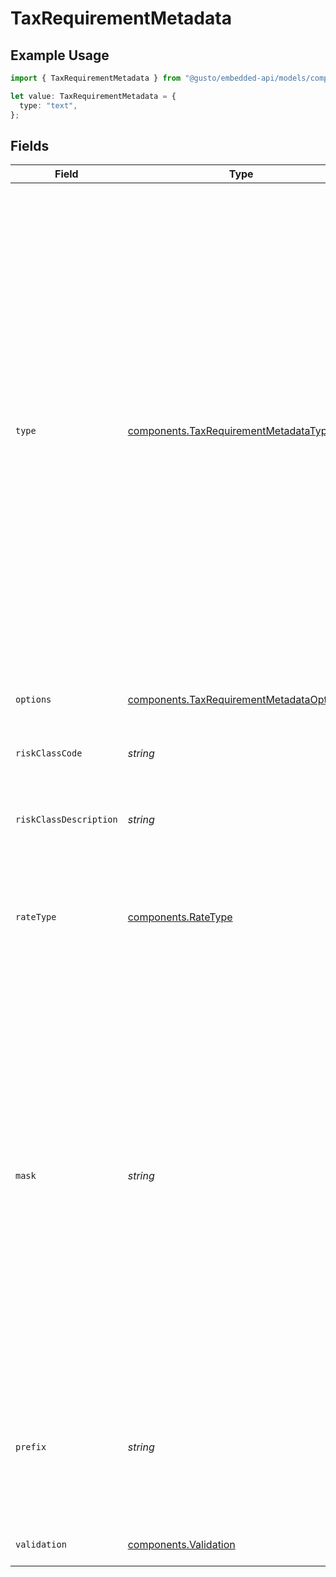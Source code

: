 # TaxRequirementMetadata

## Example Usage

```typescript
import { TaxRequirementMetadata } from "@gusto/embedded-api/models/components/taxrequirementmetadata.js";

let value: TaxRequirementMetadata = {
  type: "text",
};
```

## Fields

| Field                                                                                                                                                                                                                                                                                                                                                                                                                                                                                                                                                                                                                                                                                                                                                                                                                                                                                                        | Type                                                                                                                                                                                                                                                                                                                                                                                                                                                                                                                                                                                                                                                                                                                                                                                                                                                                                                         | Required                                                                                                                                                                                                                                                                                                                                                                                                                                                                                                                                                                                                                                                                                                                                                                                                                                                                                                     | Description                                                                                                                                                                                                                                                                                                                                                                                                                                                                                                                                                                                                                                                                                                                                                                                                                                                                                                  |
| ------------------------------------------------------------------------------------------------------------------------------------------------------------------------------------------------------------------------------------------------------------------------------------------------------------------------------------------------------------------------------------------------------------------------------------------------------------------------------------------------------------------------------------------------------------------------------------------------------------------------------------------------------------------------------------------------------------------------------------------------------------------------------------------------------------------------------------------------------------------------------------------------------------ | ------------------------------------------------------------------------------------------------------------------------------------------------------------------------------------------------------------------------------------------------------------------------------------------------------------------------------------------------------------------------------------------------------------------------------------------------------------------------------------------------------------------------------------------------------------------------------------------------------------------------------------------------------------------------------------------------------------------------------------------------------------------------------------------------------------------------------------------------------------------------------------------------------------ | ------------------------------------------------------------------------------------------------------------------------------------------------------------------------------------------------------------------------------------------------------------------------------------------------------------------------------------------------------------------------------------------------------------------------------------------------------------------------------------------------------------------------------------------------------------------------------------------------------------------------------------------------------------------------------------------------------------------------------------------------------------------------------------------------------------------------------------------------------------------------------------------------------------ | ------------------------------------------------------------------------------------------------------------------------------------------------------------------------------------------------------------------------------------------------------------------------------------------------------------------------------------------------------------------------------------------------------------------------------------------------------------------------------------------------------------------------------------------------------------------------------------------------------------------------------------------------------------------------------------------------------------------------------------------------------------------------------------------------------------------------------------------------------------------------------------------------------------ |
| `type`                                                                                                                                                                                                                                                                                                                                                                                                                                                                                                                                                                                                                                                                                                                                                                                                                                                                                                       | [components.TaxRequirementMetadataType](../../models/components/taxrequirementmetadatatype.md)                                                                                                                                                                                                                                                                                                                                                                                                                                                                                                                                                                                                                                                                                                                                                                                                               | :heavy_check_mark:                                                                                                                                                                                                                                                                                                                                                                                                                                                                                                                                                                                                                                                                                                                                                                                                                                                                                           | Describes the type of requirement - each type may have additional metadata properties to describe possible values, formats, etc.<br/><br/>- `text`: free-text input, no additional requirements<br/>- `currency`: a value representing a dollar amount, e.g. `374.55` representing `$374.55`<br/>- `radio`: choose one of options provided, see `options`<br/>- `select`: choose one of options provided, see `options`<br/>- `percent`: A decimal value representing a percentage, e.g. `0.034` representing `3.4%`<br/>- `account_number`: An account number for a tax agency, more information provided by `mask` and `prefix`<br/>- `tax_rate`: A decimal value representing a tax rate, e.g. `0.034` representing a tax rate of `3.4%`, see `validation` for additional validation guidance<br/>- `workers_compensation_rate`: A decimal value representing a percentage, see `risk_class_code`, `risk_class_description`, and `rate_type`<br/> |
| `options`                                                                                                                                                                                                                                                                                                                                                                                                                                                                                                                                                                                                                                                                                                                                                                                                                                                                                                    | [components.TaxRequirementMetadataOptions](../../models/components/taxrequirementmetadataoptions.md)[]                                                                                                                                                                                                                                                                                                                                                                                                                                                                                                                                                                                                                                                                                                                                                                                                       | :heavy_minus_sign:                                                                                                                                                                                                                                                                                                                                                                                                                                                                                                                                                                                                                                                                                                                                                                                                                                                                                           | [for `select` or `radio`] An array of objects describing the possible values.                                                                                                                                                                                                                                                                                                                                                                                                                                                                                                                                                                                                                                                                                                                                                                                                                                |
| `riskClassCode`                                                                                                                                                                                                                                                                                                                                                                                                                                                                                                                                                                                                                                                                                                                                                                                                                                                                                              | *string*                                                                                                                                                                                                                                                                                                                                                                                                                                                                                                                                                                                                                                                                                                                                                                                                                                                                                                     | :heavy_minus_sign:                                                                                                                                                                                                                                                                                                                                                                                                                                                                                                                                                                                                                                                                                                                                                                                                                                                                                           | [for `workers_compensation_rate`] The industry risk class code for the rate being requested                                                                                                                                                                                                                                                                                                                                                                                                                                                                                                                                                                                                                                                                                                                                                                                                                  |
| `riskClassDescription`                                                                                                                                                                                                                                                                                                                                                                                                                                                                                                                                                                                                                                                                                                                                                                                                                                                                                       | *string*                                                                                                                                                                                                                                                                                                                                                                                                                                                                                                                                                                                                                                                                                                                                                                                                                                                                                                     | :heavy_minus_sign:                                                                                                                                                                                                                                                                                                                                                                                                                                                                                                                                                                                                                                                                                                                                                                                                                                                                                           | [for `workers_compensation_rate`] A description of the industry risk class for the rate being requested                                                                                                                                                                                                                                                                                                                                                                                                                                                                                                                                                                                                                                                                                                                                                                                                      |
| `rateType`                                                                                                                                                                                                                                                                                                                                                                                                                                                                                                                                                                                                                                                                                                                                                                                                                                                                                                   | [components.RateType](../../models/components/ratetype.md)                                                                                                                                                                                                                                                                                                                                                                                                                                                                                                                                                                                                                                                                                                                                                                                                                                                   | :heavy_minus_sign:                                                                                                                                                                                                                                                                                                                                                                                                                                                                                                                                                                                                                                                                                                                                                                                                                                                                                           | [for `workers_compensation_rate`] The type of rate being collected. Either:<br/>  - `percent`: A percentage formatted as a decimal, e.g. `0.01` for 1%<br/>  - `currency_per_hour`: A dollar amount per hour, e.g. `3.24` for $3.24/hr<br/>                                                                                                                                                                                                                                                                                                                                                                                                                                                                                                                                                                                                                                                                  |
| `mask`                                                                                                                                                                                                                                                                                                                                                                                                                                                                                                                                                                                                                                                                                                                                                                                                                                                                                                       | *string*                                                                                                                                                                                                                                                                                                                                                                                                                                                                                                                                                                                                                                                                                                                                                                                                                                                                                                     | :heavy_minus_sign:                                                                                                                                                                                                                                                                                                                                                                                                                                                                                                                                                                                                                                                                                                                                                                                                                                                                                           | [for `account_number`] A pattern describing the format of the account number<br/><br/>The mask is a sequence of characters representing the requirements of the actual account number. Each character in the mask represents a single character in the account number as follows:<br/>- `#`: a digit (`\d`)<br/>- `@`: a upper or lower case letter (`[a-zA-Z]`)<br/>- `^`: an uppercase letter (`[A-Z]`)<br/>- `%`: a digit or uppercase letter (`[0-9A-Z]`)<br/>- any other character represents the literal character<br/><br/>Examples:<br/>- mask: `WHT-######` represents `WHT-` followed by 5 digits, e.g. `WHT-33421`<br/>- mask: `%####-^^` supports values of `75544-AB` and `Z7654-HK`<br/>                                                                                                                                                                                                       |
| `prefix`                                                                                                                                                                                                                                                                                                                                                                                                                                                                                                                                                                                                                                                                                                                                                                                                                                                                                                     | *string*                                                                                                                                                                                                                                                                                                                                                                                                                                                                                                                                                                                                                                                                                                                                                                                                                                                                                                     | :heavy_minus_sign:                                                                                                                                                                                                                                                                                                                                                                                                                                                                                                                                                                                                                                                                                                                                                                                                                                                                                           | [for `account_number`] A value that precedes the value to be collected - useful for display, but should not be submitted as part of the value. E.g. some tax agencies use an account number that is a company's federal ein plus two digits. In that case the mask would be `##` and the prefix `XXXXX1234`.                                                                                                                                                                                                                                                                                                                                                                                                                                                                                                                                                                                                 |
| `validation`                                                                                                                                                                                                                                                                                                                                                                                                                                                                                                                                                                                                                                                                                                                                                                                                                                                                                                 | [components.Validation](../../models/components/validation.md)                                                                                                                                                                                                                                                                                                                                                                                                                                                                                                                                                                                                                                                                                                                                                                                                                                               | :heavy_minus_sign:                                                                                                                                                                                                                                                                                                                                                                                                                                                                                                                                                                                                                                                                                                                                                                                                                                                                                           | [for `tax_rate`] Describes the validation required for the tax rate                                                                                                                                                                                                                                                                                                                                                                                                                                                                                                                                                                                                                                                                                                                                                                                                                                          |